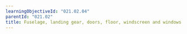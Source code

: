 ```yaml
---
learningObjectiveId: "021.02.04"
parentId: "021.02"
title: Fuselage, landing gear, doors, floor, windscreen and windows
---
```

